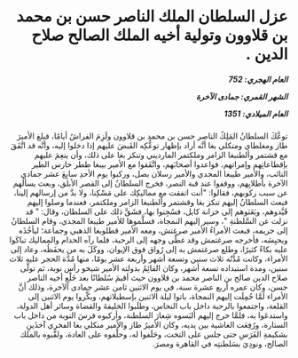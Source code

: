 <h1 dir="rtl">عزل السلطان الملك الناصر حسن بن محمد بن قلاوون وتولية أخيه الملك الصالح صلاح الدين .</h1>

<h5 dir="rtl">العام الهجري:  752

الشهر القمري: جمادى الآخرة

العام الميلادي: 1351</h5>

<p dir="rtl">توعَّكَ السلطانُ المَلِكُ الناصر حسن بن محمد بن قلاوون ولَزِمَ الفراشُ أيامًا، فبلغ الأميرَ طاز ومغلطاي ومنكلي بغا أنَّه أراد بإظهار توعُّكِه القَبضَ عليهم إذا دخلوا إليه، وأنَّه قد اتَّفَقَ مع قشتمر وألطنبغا الزامر وملكتمر المارديني وتنكز بغا على ذلك، وأن ينعِمَ عليهم بإقطاعاتِهم وإمراتهم، فواعدوا أصحابَهم، واتَّفَقوا مع الأمير بيبغا ططر حارس الطير النائب، والأمير طيبغا المجدي والأمير رسلان بصل، وركبوا يوم الأحدِ سابِعَ عشر جمادى الآخرة بأطلابِهم، ووقفوا عند قبة النصر، فخرج السلطانُ إلى القصر الأبلق، وبعث يسألُهم عن سبب ركوبهم، فقالوا: "أنت اتفقت مع مماليكِك على مَسْكِنا، ولا بدَّ من إرسالهم إلينا، فبعث السلطانُ إليهم تنكز بغا وقشتمر وألطنبغا الزامر وملكتمر، فعندما وصلوا إليهم قَيَّدوهم، وبَعَثوهم إلى خزانة كايل، فسُجِنوا بها، فشَقَّ ذلك على السلطان، وقال: " قد نزلت عن السَّلطنةِ "، وسير إليهم النمجاة، فسلَّموها للأمير طيبغا المجدي، وقام السلطانُ إلى حريمه، فبعث الأمراءُ الأمير صرغتش، ومعه الأمير قطلوبغا الذهبي وجماعة؛ ليأخُذَه ويحبِسَه، فأخرجه صرغتمش وقد غطَّى وجهه إلى الرحبة، فلما رآه الخدام والمماليك تباكَوا عليه بكاءً كثيرًا، وطلع صرغتمش به إلى رُواق فوق الإيوان، ووكَلَ به من يحفَظُه، وعاد إلى الأمراء، وكانت مُدَّتُه ثلاث سنين وتسعة أشهر وأربعة عشر يومًا، منها مُدَّة الحجر عليه ثلاث سنين، ومدة استبداده تسعة أشهر، وكان القائِمُ بدولته الأمير شيخو رأس نوبة، ثم تولَّى صلاح الدين صالح بن الناصر محمد بن قلاوون حيث أقيمَ سُلطانًا بعد خَلْعِ أخيه الناصر حسن، وكان عمره أربع عشرة سنة، في يوم الاثنين ثامن عشر جمادى الآخرة، وذلك أنَّ الأمراء لَمَّا حُمِلَت إليهم النمجاة، باتوا ليلة الاثنين بإسطبلاتهم، وبكَّروا يوم الاثنين إلى القلعة، واجتمعوا بالرحبة داخل باب النحاس، وطلَبوا الخليفةَ والقضاة وسائر أهل الدولة، واستدعَوا به، فلمَّا خرج إليهم ألبَسوه شِعارَ السلطنة، وأركبوه فرسَ النوبة من داخل باب الستارة، ورُفِعَت الغاشية بين يديه، وكان الأميرُ طاز والأمير منكلي بغا الفخري آخذَينِ بشكيمةِ الفَرَسِ حتى جلس على التخت، وحَلَفوا له، وحلَّفوه على العادة، ولقَّبوه بالملك الصالح، ونودِيَ بسَلطنتِه في القاهرة ومصرَ.</p></br>
